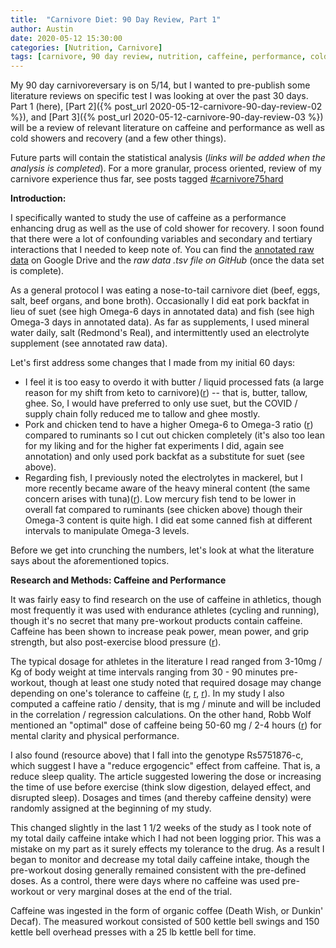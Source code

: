 ```yaml
---
title:  "Carnivore Diet: 90 Day Review, Part 1"
author: Austin
date: 2020-05-12 15:30:00
categories: [Nutrition, Carnivore]
tags: [carnivore, 90 day review, nutrition, caffeine, performance, cold, recover, carnivore diet, open science, literature review, electrolytes, blood pressure, sodium]
---
```


My 90 day carnivoreversary is on 5/14, but I wanted to pre-publish some literature reviews on specific test I was looking at over the past 30 days.  Part 1 (here), [Part 2]({% post_url 2020-05-12-carnivore-90-day-review-02 %}), and [Part 3]({% post_url 2020-05-12-carnivore-90-day-review-03 %}) will be a review of relevant literature on caffeine and performance as well as cold showers and recovery (and a few other things).

Future parts will contain the statistical analysis (*links will be added when the analysis is completed*).  For a more granular, process oriented, review of my carnivore experience thus far, see posts tagged [#carnivore75hard](tags/carnivore75hard/)

**Introduction:**

I specifically wanted to study the use of caffeine as a performance enhancing drug as well as the use of cold shower for recovery.  I soon found that there were a lot of confounding variables and secondary and tertiary interactions that I needed to keep note of.  You can find the [annotated raw data](https://docs.google.com/spreadsheets/d/13WCRykhYSVscl9QhU4B3CNdaC7-n2UEKnWZBDMZJoBs/edit?usp=sharing) on Google Drive and the *raw data .tsv file on GitHub* (once the data set is complete).

As a general protocol I was eating a nose-to-tail carnivore diet (beef, eggs, salt, beef organs, and bone broth).  Occasionally I did eat pork backfat in lieu of suet (see high Omega-6 days in annotated data) and fish (see high Omega-3 days in annotated data).  As far as supplements, I used mineral water daily, salt (Redmond's Real), and intermittently used an electrolyte supplement (see annotated raw data).

Let's first address some changes that I made from my initial 60 days:

* I feel it is too easy to overdo it with butter / liquid processed fats (a large reason for my shift from keto to carnivore)([r](https://castbox.fm/episode/Does-LDL-cause-heart-disease--With-Ivor-Cummins-id2108592-id224835368?country=us)) -- that is, butter, tallow, ghee.  So, I would have preferred to only use suet, but the COVID / supply chain folly reduced me to tallow and ghee mostly. 
* Pork and chicken tend to have a higher Omega-6 to Omega-3 ratio ([r](http://paleozonenutrition.com/2011/05/10/omega-6-and-3-in-nuts-oils-meat-and-fish-tools-to-get-it-right/)) compared to ruminants so I cut out chicken completely (it's also too lean for my liking and for the higher fat experiments I did, again see annotation) and only used pork backfat as a substitute for suet (see above).
* Regarding fish, I previously noted the electrolytes in mackerel, but I more recently became aware of the heavy mineral content (the same concern arises with tuna)([r](https://www.consumerreports.org/cro/magazine/2014/10/can-eating-the-wrong-fish-put-you-at-higher-risk-for-mercury-exposure/index.htm)).  Low mercury fish tend to be lower in overall fat compared to ruminants (see chicken above) though their Omega-3 content is quite high.  I did eat some canned fish at different intervals to manipulate Omega-3 levels.

Before we get into crunching the numbers, let's look at what the literature says about the aforementioned topics.

**Research and Methods: Caffeine and Performance**

It was fairly easy to find research on the use of caffeine in athletics, though most frequently it was used with endurance athletes (cycling and running), though it's no secret that many pre-workout products contain caffeine.  Caffeine has been shown to increase peak power, mean power, and grip strength, but also post-exercise blood pressure ([r](https://www.ncbi.nlm.nih.gov/pmc/articles/PMC6566184/)).

The typical dosage for athletes in the literature I read ranged from 3-10mg / Kg of body weight at time intervals ranging from 30 - 90 minutes pre-workout, though at least one study noted that required dosage may change depending on one's tolerance to caffeine ([r](https://www.ncbi.nlm.nih.gov/pmc/articles/PMC5752738/), [r](https://www.ncbi.nlm.nih.gov/pmc/articles/PMC4462044/), [r](https://www.ncbi.nlm.nih.gov/pubmed/19924012)).  In my study I also computed a caffeine ratio / density, that is mg / minute and will be included in the correlation / regression calculations.  On the other hand, Robb Wolf mentioned an "optimal" dose of caffeine being 50-60 mg / 2-4 hours ([r](https://castbox.fm/vb/204239803)) for mental clarity and physical performance.

I also found (resource above) that I fall into the genotype Rs5751876-c, which suggest I have a "reduce ergogencic" effect from caffeine.  That is, a reduce sleep quality.  The article suggested lowering the dose or increasing the time of use before exercise (think slow digestion, delayed effect, and disrupted sleep).  Dosages and times (and thereby caffeine density) were randomly assigned at the beginning of my study.  

This changed slightly in the last 1 1/2 weeks of the study as I took note of my total daily caffeine intake which I had not been logging prior.  This was a mistake on my part as it surely effects my tolerance to the drug.  As a result I began to monitor and decrease my total daily caffeine intake, though the pre-workout dosing generally remained consistent with the pre-defined doses.  As a control, there were days where no caffeine was used pre-workout or very marginal doses at the end of the trial.

Caffeine was ingested in the form of organic coffee (Death Wish, or Dunkin' Decaf).  The measured workout consisted of 500 kettle bell swings and 150 kettle bell overhead presses with a 25 lb kettle bell for time.
